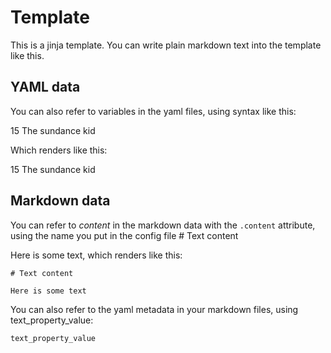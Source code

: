 # Template

This is a jinja template. You can write plain markdown text into the template like this.

## YAML data

You can also refer to variables in the yaml files, using syntax like this:


15 
The sundance kid


Which renders like this:

15 
The sundance kid

## Markdown data

You can refer to *content* in the markdown data with the `.content` attribute, using the name you put in the config file # Text content

Here is some text, which renders like this:

```
# Text content

Here is some text
```


You can also refer to the yaml metadata in your markdown files, using text_property_value:

```
text_property_value
```